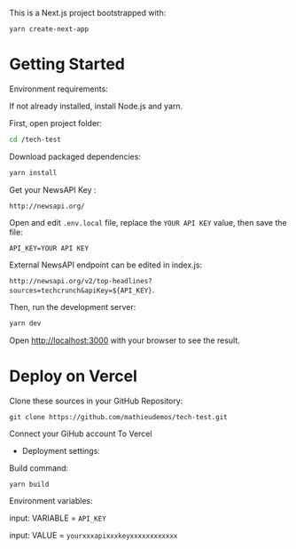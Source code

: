 This is a Next.js project bootstrapped with:

`yarn create-next-app`

# Getting Started

Environment requirements:

If not already installed, install Node.js and yarn.

First, open project folder:

```bash
cd /tech-test
```
Download packaged dependencies:

```bash
yarn install
```
Get your NewsAPI Key :

`http://newsapi.org/`

Open and edit `.env.local` file, replace the `YOUR API KEY` value, then save the file:

`API_KEY=YOUR API KEY`

External NewsAPI endpoint can be edited in index.js:

`http://newsapi.org/v2/top-headlines?sources=techcrunch&apiKey=${API_KEY}`.

Then, run the development server:

```bash
yarn dev
```
Open [http://localhost:3000](http://localhost:3000) with your browser to see the result.


# Deploy on Vercel

Clone these sources in your GitHub Repository:

`git clone https://github.com/mathieudemos/tech-test.git`

Connect your GiHub account To Vercel

- Deployment settings:

Build command:

`yarn build`

Environment variables:

input: VARIABLE = `API_KEY`

input: VALUE  = `yourxxxapixxxkeyxxxxxxxxxxxx`
